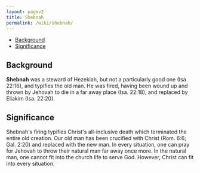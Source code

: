 ```yaml
---
layout: pagev2
title: Shebnah
permalink: /wiki/shebnah/
---
```

- [Background](#background)
- [Significance](#significance)

## Background

**Shebnah** was a steward of Hezekiah, but not a particularly good one (Isa 22:16), and typifies the old man. He was fired, having been wound up and thrown by Jehovah to die in a far away place (Isa. 22:18), and replaced by Eliakim (Isa. 22:20).

## Significance

Shebnah's firing typifies Christ's all-inclusive death which terminated the entire old creation. Our old man has been crucified with Christ (Rom. 6:6; Gal. 2:20) and replaced with the new man. In every situation, one can pray for Jehovah to throw their natural man far away once more. In the natural man, one cannot fit into the church life to serve God. However, Christ can fit into every situation.